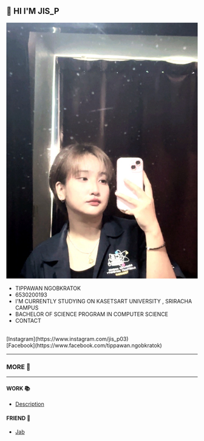 ## 👋 HI I'M JIS_P
![Profile](profile/Img_profile.jpg)
* TIPPAWAN NGOBKRATOK
* 6530200193
* I'M CURRENTLY STUDYING ON KASETSART UNIVERSITY , SRIRACHA CAMPUS
* BACHELOR OF SCIENCE PROGRAM IN COMPUTER SCIENCE
* CONTACT
<br>
[Instagram](https://www.instagram.com/jis_p03)
<br>
[Facebook](https://www.facebook.com/tippawan.ngobkratok)

---

### MORE 🔎

---

#### WORK 📚
* [Description](description.md)

#### FRIEND 🤝
* [Jab](https://Jabjibi.github.io)

